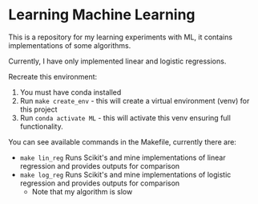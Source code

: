 # Learning Machine Learning

This is a repository for my learning experiments with ML,
it contains implementations of some algorithms.

Currently, I have only implemented linear and logistic regressions.

Recreate this environment:
1. You must have conda installed
2. Run ``make create_env`` - this will create a virtual environment (venv) for this project
3. Run ```conda activate ML``` - this will activate this venv ensuring full functionality.


You can see available commands in the Makefile, currently there are:
- ```make lin_reg``` Runs Scikit's and mine implementations of linear regression and provides outputs for comparison
- ```make log_reg``` Runs Scikit's and mine implementations of logistic regression and provides outputs for comparison
  - Note that my algorithm is slow
 